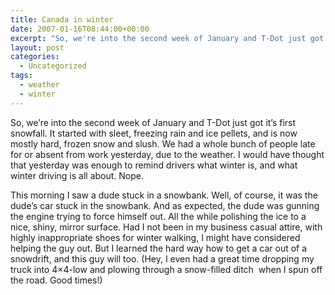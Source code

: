```yaml
---
title: Canada in winter
date: 2007-01-16T08:44:00+00:00
excerpt: "So, we're into the second week of January and T-Dot just got it's first snowfall. It started with sleet, freezing"
layout: post
categories:
  - Uncategorized
tags:
  - weather
  - winter
---
```

So, we&#8217;re into the second week of January and T-Dot just got it&#8217;s first snowfall. It started with sleet, freezing rain and ice pellets, and is now mostly hard, frozen snow and slush. We had a whole bunch of people late for or absent from work yesterday, due to the weather. I would have thought that yesterday was enough to remind drivers what winter is, and what winter driving is all about. Nope.

This morning I saw a dude stuck in a snowbank. Well, of course, it was the dude&#8217;s car stuck in the snowbank. And as expected, the dude was gunning the engine trying to force himself out. All the while polishing the ice to a nice, shiny, mirror surface. Had I not been in my business casual attire, with highly inappropriate shoes for winter walking, I might have considered helping the guy out. But I learned the hard way how to get a car out of a snowdrift, and this guy will too. (Hey, I even had a great time dropping my truck into 4&#215;4-low and plowing through a snow-filled ditch  when I spun off the road. Good times!)